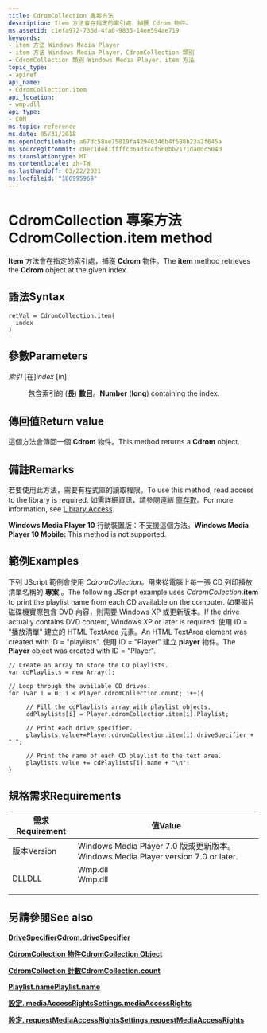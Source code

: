 ```yaml
---
title: CdromCollection 專案方法
description: Item 方法會在指定的索引處，捕獲 Cdrom 物件。
ms.assetid: c1efa972-736d-4fa0-9835-14ee594ae719
keywords:
- item 方法 Windows Media Player
- item 方法 Windows Media Player，CdromCollection 類別
- CdromCollection 類別 Windows Media Player，item 方法
topic_type:
- apiref
api_name:
- CdromCollection.item
api_location:
- wmp.dll
api_type:
- COM
ms.topic: reference
ms.date: 05/31/2018
ms.openlocfilehash: a67dc58ae75819fa42940346b4f588b23a2f645a
ms.sourcegitcommit: c8ec1ded1ffffc364d3c4f560bb2171da0dc5040
ms.translationtype: MT
ms.contentlocale: zh-TW
ms.lasthandoff: 03/22/2021
ms.locfileid: "106995969"
---
```

# <a name="cdromcollectionitem-method"></a><span data-ttu-id="b7440-106">CdromCollection 專案方法</span><span class="sxs-lookup"><span data-stu-id="b7440-106">CdromCollection.item method</span></span>

<span data-ttu-id="b7440-107">**Item** 方法會在指定的索引處，捕獲 **Cdrom** 物件。</span><span class="sxs-lookup"><span data-stu-id="b7440-107">The **item** method retrieves the **Cdrom** object at the given index.</span></span>

## <a name="syntax"></a><span data-ttu-id="b7440-108">語法</span><span class="sxs-lookup"><span data-stu-id="b7440-108">Syntax</span></span>


```JScript
retVal = CdromCollection.item(
  index
)
```



## <a name="parameters"></a><span data-ttu-id="b7440-109">參數</span><span class="sxs-lookup"><span data-stu-id="b7440-109">Parameters</span></span>

<dl> <dt>

<span data-ttu-id="b7440-110">*索引* \[在\]</span><span class="sxs-lookup"><span data-stu-id="b7440-110">*index* \[in\]</span></span>
</dt> <dd>

<span data-ttu-id="b7440-111">包含索引的 (**長**) **數目**。</span><span class="sxs-lookup"><span data-stu-id="b7440-111">**Number** (**long**) containing the index.</span></span>

</dd> </dl>

## <a name="return-value"></a><span data-ttu-id="b7440-112">傳回值</span><span class="sxs-lookup"><span data-stu-id="b7440-112">Return value</span></span>

<span data-ttu-id="b7440-113">這個方法會傳回一個 **Cdrom** 物件。</span><span class="sxs-lookup"><span data-stu-id="b7440-113">This method returns a **Cdrom** object.</span></span>

## <a name="remarks"></a><span data-ttu-id="b7440-114">備註</span><span class="sxs-lookup"><span data-stu-id="b7440-114">Remarks</span></span>

<span data-ttu-id="b7440-115">若要使用此方法，需要有程式庫的讀取權限。</span><span class="sxs-lookup"><span data-stu-id="b7440-115">To use this method, read access to the library is required.</span></span> <span data-ttu-id="b7440-116">如需詳細資訊，請參閱連結 [庫存取](library-access.md)。</span><span class="sxs-lookup"><span data-stu-id="b7440-116">For more information, see [Library Access](library-access.md).</span></span>

<span data-ttu-id="b7440-117">**Windows Media Player 10** 行動裝置版：不支援這個方法。</span><span class="sxs-lookup"><span data-stu-id="b7440-117">**Windows Media Player 10 Mobile:** This method is not supported.</span></span>

## <a name="examples"></a><span data-ttu-id="b7440-118">範例</span><span class="sxs-lookup"><span data-stu-id="b7440-118">Examples</span></span>

<span data-ttu-id="b7440-119">下列 JScript 範例會使用 *CdromCollection*。用來從電腦上每一張 CD 列印播放清單名稱的 **專案** 。</span><span class="sxs-lookup"><span data-stu-id="b7440-119">The following JScript example uses *CdromCollection*.**item** to print the playlist name from each CD available on the computer.</span></span> <span data-ttu-id="b7440-120">如果磁片磁碟機實際包含 DVD 內容，則需要 Windows XP 或更新版本。</span><span class="sxs-lookup"><span data-stu-id="b7440-120">If the drive actually contains DVD content, Windows XP or later is required.</span></span> <span data-ttu-id="b7440-121">使用 ID = "播放清單" 建立的 HTML TextArea 元素。</span><span class="sxs-lookup"><span data-stu-id="b7440-121">An HTML TextArea element was created with ID = "playlists".</span></span> <span data-ttu-id="b7440-122">使用 ID = "Player" 建立 **player** 物件。</span><span class="sxs-lookup"><span data-stu-id="b7440-122">The **Player** object was created with ID = "Player".</span></span>


```JScript
// Create an array to store the CD playlists.
var cdPlaylists = new Array();

// Loop through the available CD drives.
for (var i = 0; i < Player.cdromCollection.count; i++){

     // Fill the cdPlaylists array with playlist objects.
     cdPlaylists[i] = Player.cdromCollection.item(i).Playlist;

     // Print each drive specifier.
     playlists.value+=Player.cdromCollection.item(i).driveSpecifier + " ";

     // Print the name of each CD playlist to the text area.
     playlists.value += cdPlaylists[i].name + "\n";
}

```



## <a name="requirements"></a><span data-ttu-id="b7440-123">規格需求</span><span class="sxs-lookup"><span data-stu-id="b7440-123">Requirements</span></span>



| <span data-ttu-id="b7440-124">需求</span><span class="sxs-lookup"><span data-stu-id="b7440-124">Requirement</span></span> | <span data-ttu-id="b7440-125">值</span><span class="sxs-lookup"><span data-stu-id="b7440-125">Value</span></span> |
|--------------------|------------------------------------------------------------------------------------|
| <span data-ttu-id="b7440-126">版本</span><span class="sxs-lookup"><span data-stu-id="b7440-126">Version</span></span><br/> | <span data-ttu-id="b7440-127">Windows Media Player 7.0 版或更新版本。</span><span class="sxs-lookup"><span data-stu-id="b7440-127">Windows Media Player version 7.0 or later.</span></span><br/>                              |
| <span data-ttu-id="b7440-128">DLL</span><span class="sxs-lookup"><span data-stu-id="b7440-128">DLL</span></span><br/>     | <dl> <span data-ttu-id="b7440-129"><dt>Wmp.dll</dt></span><span class="sxs-lookup"><span data-stu-id="b7440-129"><dt>Wmp.dll</dt></span></span> </dl> |



## <a name="see-also"></a><span data-ttu-id="b7440-130">另請參閱</span><span class="sxs-lookup"><span data-stu-id="b7440-130">See also</span></span>

<dl> <dt>

[<span data-ttu-id="b7440-131">**DriveSpecifier**</span><span class="sxs-lookup"><span data-stu-id="b7440-131">**Cdrom.driveSpecifier**</span></span>](cdrom-drivespecifier.md)
</dt> <dt>

[<span data-ttu-id="b7440-132">**CdromCollection 物件**</span><span class="sxs-lookup"><span data-stu-id="b7440-132">**CdromCollection Object**</span></span>](cdromcollection-object.md)
</dt> <dt>

[<span data-ttu-id="b7440-133">**CdromCollection 計數**</span><span class="sxs-lookup"><span data-stu-id="b7440-133">**CdromCollection.count**</span></span>](cdromcollection-count.md)
</dt> <dt>

[<span data-ttu-id="b7440-134">**Playlist.name**</span><span class="sxs-lookup"><span data-stu-id="b7440-134">**Playlist.name**</span></span>](playlist-name.md)
</dt> <dt>

[<span data-ttu-id="b7440-135">**設定. mediaAccessRights**</span><span class="sxs-lookup"><span data-stu-id="b7440-135">**Settings.mediaAccessRights**</span></span>](settings-mediaaccessrights.md)
</dt> <dt>

[<span data-ttu-id="b7440-136">**設定. requestMediaAccessRights**</span><span class="sxs-lookup"><span data-stu-id="b7440-136">**Settings.requestMediaAccessRights**</span></span>](settings-requestmediaaccessrights.md)
</dt> </dl>

 

 





